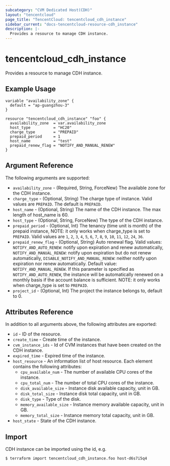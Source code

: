 ```yaml
---
subcategory: "CVM Dedicated Host(CDH)"
layout: "tencentcloud"
page_title: "TencentCloud: tencentcloud_cdh_instance"
sidebar_current: "docs-tencentcloud-resource-cdh_instance"
description: |-
  Provides a resource to manage CDH instance.
---
```


# tencentcloud_cdh_instance

Provides a resource to manage CDH instance.

## Example Usage

```hcl
variable "availability_zone" {
  default = "ap-guangzhou-3"
}

resource "tencentcloud_cdh_instance" "foo" {
  availability_zone  = var.availability_zone
  host_type          = "HC20"
  charge_type        = "PREPAID"
  prepaid_period     = 1
  host_name          = "test"
  prepaid_renew_flag = "NOTIFY_AND_MANUAL_RENEW"
}
```

## Argument Reference

The following arguments are supported:

* `availability_zone` - (Required, String, ForceNew) The available zone for the CDH instance.
* `charge_type` - (Optional, String) The charge type of instance. Valid values are `PREPAID`. The default is `PREPAID`.
* `host_name` - (Optional, String) The name of the CDH instance. The max length of host_name is 60.
* `host_type` - (Optional, String, ForceNew) The type of the CDH instance.
* `prepaid_period` - (Optional, Int) The tenancy (time unit is month) of the prepaid instance, NOTE: it only works when charge_type is set to `PREPAID`. Valid values are `1`, `2`, `3`, `4`, `5`, `6`, `7`, `8`, `9`, `10`, `11`, `12`, `24`, `36`.
* `prepaid_renew_flag` - (Optional, String) Auto renewal flag. Valid values: `NOTIFY_AND_AUTO_RENEW`: notify upon expiration and renew automatically, `NOTIFY_AND_MANUAL_RENEW`: notify upon expiration but do not renew automatically, `DISABLE_NOTIFY_AND_MANUAL_RENEW`: neither notify upon expiration nor renew automatically. Default value: `NOTIFY_AND_MANUAL_RENEW`. If this parameter is specified as `NOTIFY_AND_AUTO_RENEW`, the instance will be automatically renewed on a monthly basis if the account balance is sufficient. NOTE: it only works when charge_type is set to `PREPAID`.
* `project_id` - (Optional, Int) The project the instance belongs to, default to 0.

## Attributes Reference

In addition to all arguments above, the following attributes are exported:

* `id` - ID of the resource.
* `create_time` - Create time of the instance.
* `cvm_instance_ids` - Id of CVM instances that have been created on the CDH instance.
* `expired_time` - Expired time of the instance.
* `host_resource` - An information list of host resource. Each element contains the following attributes:
  * `cpu_available_num` - The number of available CPU cores of the instance.
  * `cpu_total_num` - The number of total CPU cores of the instance.
  * `disk_available_size` - Instance disk available capacity, unit in GB.
  * `disk_total_size` - Instance disk total capacity, unit in GB.
  * `disk_type` - Type of the disk.
  * `memory_available_size` - Instance memory available capacity, unit in GB.
  * `memory_total_size` - Instance memory total capacity, unit in GB.
* `host_state` - State of the CDH instance.


## Import

CDH instance can be imported using the id, e.g.

```
$ terraform import tencentcloud_cdh_instance.foo host-d6s7i5q4
```

